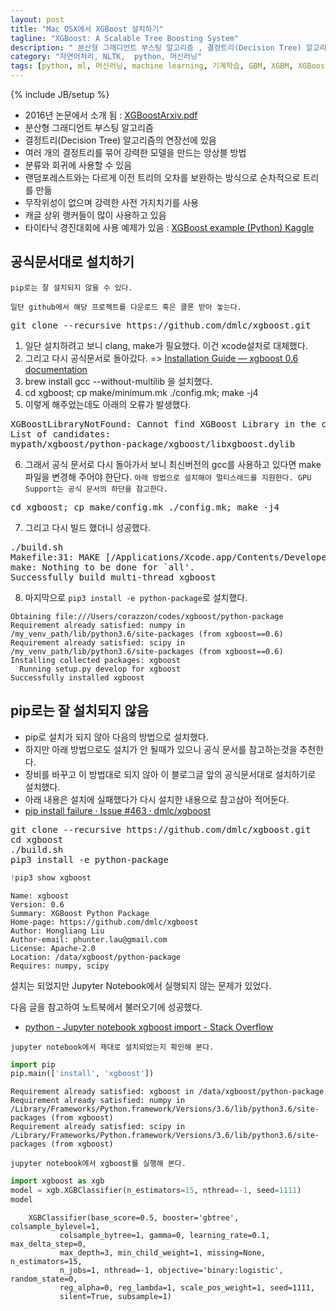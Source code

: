 ```yaml
---
layout: post
title: "Mac OSX에서 XGBoost 설치하기" 
tagline: "XGBoost: A Scalable Tree Boosting System"
description: " 분산형 그래디언트 부스팅 알고리즘 , 결정트리(Decision Tree) 알고리즘의 연장선에 있음 , 여러 개의 결정트리를 묶어 강력한 모델을 만드는 앙상블 방법 , 분류와 회귀에 사용할 수 있음 , 랜덤포레스트와는 다르게 이전 트리의 오차를 보완하는 방식으로 순차적으로 트리를 만듦 , 무작위성이 없으며 강력한 사전 가지치기를 사용 , 캐글 상위 랭커들이 많이 사용하고 있음"
category: "자연어처리, NLTK,  python, 머신러닝"
tags: [python, ml, 머신러닝, machine learning, 기계학습, GBM, XGBM, XGBoost]
---
```


{% include JB/setup %}

* 2016년 논문에서 소개 됨 : [XGBoostArxiv.pdf](http://dmlc.cs.washington.edu/data/pdf/XGBoostArxiv.pdf)
* 분산형 그래디언트 부스팅 알고리즘
* 결정트리(Decision Tree) 알고리즘의 연장선에 있음
* 여러 개의 결정트리를 묶어 강력한 모델을 만드는 앙상블 방법
* 분류와 회귀에 사용할 수 있음
* 랜덤포레스트와는 다르게 이전 트리의 오차를 보완하는 방식으로 순차적으로 트리를 만듦
* 무작위성이 없으며 강력한 사전 가지치기를 사용
* 캐글 상위 랭커들이 많이 사용하고 있음
* 타이타닉 경진대회에 사용 예제가 있음 : [XGBoost example (Python) Kaggle](https://www.kaggle.com/datacanary/xgboost-example-python/)


## 공식문서대로 설치하기

`
pip로는 잘 설치되지 않을 수 있다.
`

`일단 github에서 해당 프로젝트를 다운로드 혹은 클론 받아 놓는다.`

<pre>
git clone --recursive https://github.com/dmlc/xgboost.git  
</pre>

1. 일단 설치하려고 보니 clang, make가 필요했다. 이건 xcode설치로 대체했다.
2. 그리고 다시 공식문서로 돌아갔다. => [Installation Guide — xgboost 0.6 documentation](https://xgboost.readthedocs.io/en/latest/build.html)
3. brew install gcc --without-multilib 을 설치했다.
4. cd xgboost; cp make/minimum.mk ./config.mk; make -j4
5. 이렇게 해주었는데도 아래의 오류가 발생했다.
<pre>
XGBoostLibraryNotFound: Cannot find XGBoost Library in the candidate path, did you install compilers and run build.sh in root path?
List of candidates:
mypath/xgboost/python-package/xgboost/libxgboost.dylib
</pre>

6. 그래서 공식 문서로 다시 돌아가서 보니 최신버전의 gcc를 사용하고 있다면 make 파일을 변경해 주어야 한단다.
`아래 방법으로 설치해야 멀티스레드를 지원한다. GPU Support는 공식 문서의 하단을 참고한다.`
<pre>
cd xgboost; cp make/config.mk ./config.mk; make -j4
</pre>

7. 그리고 다시 빌드 했더니 성공했다.
<pre>
./build.sh
Makefile:31: MAKE [/Applications/Xcode.app/Contents/Developer/usr/bin/make] - checked OK
make: Nothing to be done for `all'.
Successfully build multi-thread xgboost
</pre>

8. 마지막으로 `pip3 install -e python-package`로 설치했다.
```
Obtaining file:///Users/corazzon/codes/xgboost/python-package
Requirement already satisfied: numpy in /my_venv_path/lib/python3.6/site-packages (from xgboost==0.6)
Requirement already satisfied: scipy in /my_venv_path/lib/python3.6/site-packages (from xgboost==0.6)
Installing collected packages: xgboost
  Running setup.py develop for xgboost
Successfully installed xgboost
```

## pip로는 잘 설치되지 않음
* pip로 설치가 되지 않아 다음의 방법으로 설치했다.
* 하지만 아래 방법으로도 설치가 안 될때가 있으니 공식 문서를 참고하는것을 추천한다.
* 장비를 바꾸고 이 방법대로 되지 않아 이 블로그글 앞의 공식문서대로 설치하기로 설치했다.  
* 아래 내용은 설치에 실패했다가 다시 설치한 내용으로 참고삼아 적어둔다.
* [pip install failure · Issue #463 · dmlc/xgboost](https://github.com/dmlc/xgboost/issues/463)

<pre>
git clone --recursive https://github.com/dmlc/xgboost.git  
cd xgboost  
./build.sh
pip3 install -e python-package  
</pre>


```python
!pip3 show xgboost
```

    Name: xgboost
    Version: 0.6
    Summary: XGBoost Python Package
    Home-page: https://github.com/dmlc/xgboost
    Author: Hongliang Liu
    Author-email: phunter.lau@gmail.com
    License: Apache-2.0
    Location: /data/xgboost/python-package
    Requires: numpy, scipy


설치는 되었지만 Jupyter Notebook에서 실행되지 않는 문제가 있었다.

다음 글을 참고하여 노트북에서 불러오기에 성공했다.

* [python - Jupyter notebook xgboost import - Stack Overflow](https://stackoverflow.com/questions/44856105/jupyter-notebook-xgboost-import)

`jupyter notebook에서 제대로 설치되었는지 확인해 본다.`

```python
import pip
pip.main(['install', 'xgboost'])
```

    Requirement already satisfied: xgboost in /data/xgboost/python-package
    Requirement already satisfied: numpy in /Library/Frameworks/Python.framework/Versions/3.6/lib/python3.6/site-packages (from xgboost)
    Requirement already satisfied: scipy in /Library/Frameworks/Python.framework/Versions/3.6/lib/python3.6/site-packages (from xgboost)


`jupyter notebook에서 xgboost를 실행해 본다.`

```python
import xgboost as xgb
model = xgb.XGBClassifier(n_estimators=15, nthread=-1, seed=1111)
model
```

```
    XGBClassifier(base_score=0.5, booster='gbtree', colsample_bylevel=1,
           colsample_bytree=1, gamma=0, learning_rate=0.1, max_delta_step=0,
           max_depth=3, min_child_weight=1, missing=None, n_estimators=15,
           n_jobs=1, nthread=-1, objective='binary:logistic', random_state=0,
           reg_alpha=0, reg_lambda=1, scale_pos_weight=1, seed=1111,
           silent=True, subsample=1)
```
